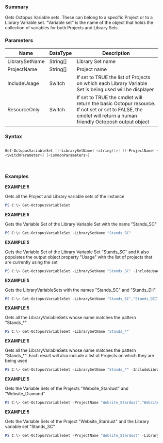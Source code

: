 ﻿### Summary
Gets Octopus Variable sets. These can belong to a specific Project or to a Library Variable set. "Variable set" is the name of the object that holds the collection of variables for both Projects and Library Sets.
### Parameters
| Name | DataType          | Description |
| ------------- | ----------- | ----------- |
| LibrarySetName | String[] |  Library Set name     |
| ProjectName | String[] |  Project name     |
| IncludeUsage | Switch |  If set to TRUE the list of Projects on which each Library Variable Set is being used will be displayer     |
| ResourceOnly | Switch |  If set to TRUE the cmdlet will return the basic Octopur resource. If not set or set to FALSE, the cmdlet will return a human friendly Octoposh  output object     |

### Syntax
``` powershell

Get-OctopusVariableSet [[-LibrarySetName] <string[]>] [[-ProjectName] <string[]>] [-IncludeUsage <SwitchParameter>] [-ResourceOnly 
<SwitchParameter>] [<CommonParameters>]




``` 

### Examples
**EXAMPLE 5**

Gets all the Project and Library variable sets of the instance

 ``` powershell 
 PS C:\> Get-OctopusVariableSet
 ``` 

**EXAMPLE 5**

Gets the Variable Set of the Library Variable Set with the name "Stands_SC"

 ``` powershell 
 PS C:\> Get-OctopusVariableSet -LibrarySetName "Stands_SC"
 ``` 

**EXAMPLE 5**

Gets the Variable Set of the Library Variable Set "Stands_SC" and it also populates the output object property "Usage" with the list of projects that are currently using the set

 ``` powershell 
 PS C:\> Get-OctopusVariableSet -LibrarySetName "Stands_SC" -IncludeUsage
 ``` 

**EXAMPLE 5**

Gets the LibraryVariableSets with the names "Stands_SC" and "Stands_DII"

 ``` powershell 
 PS C:\> Get-OctopusVariableSet -LibrarySetName "Stands_SC","Stands_DII"
 ``` 

**EXAMPLE 5**

Gets all the LibraryVariableSets whose name matches the pattern "Stands_*"

 ``` powershell 
 PS C:\> Get-OctopusVariableSet -LibrarySetName "Stands_*"
 ``` 

**EXAMPLE 5**

Gets all the LibraryVariableSets whose name matches the pattern "Stands_*". Each result will also include a list of Projects on which they are being used

 ``` powershell 
 PS C:\> Get-OctopusVariableSet -LibrarySetName "Stands_*" -IncludeLibrarySetUsage
 ``` 

**EXAMPLE 5**

Gets the Variable Sets of the Projects "Website_Stardust" and "Website_Diamond"

 ``` powershell 
 PS C:\> Get-OctopusVariableSet -ProjectName "Website_Stardust","Website_Diamond"
 ``` 

**EXAMPLE 5**

Gets the Variable Sets of the Project "Website_Stardust" and the Library variable set "Stands_SC"

 ``` powershell 
 PS C:\> Get-OctopusVariableSet -ProjectName "Website_Stardust" -LibrarySetName "Stands_SC"
 ``` 

